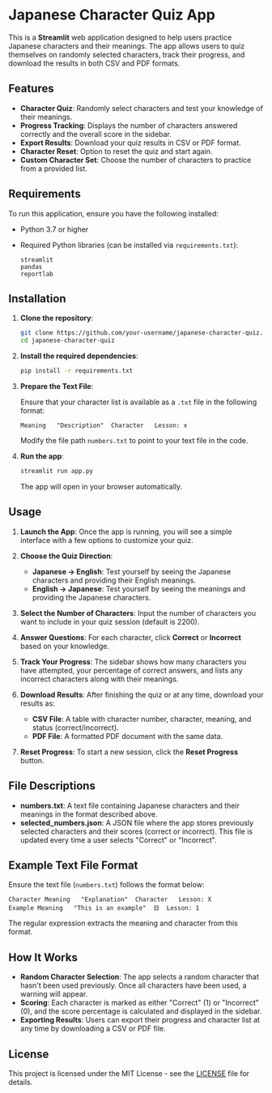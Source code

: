 
# Japanese Character Quiz App

This is a **Streamlit** web application designed to help users practice Japanese characters and their meanings. The app allows users to quiz themselves on randomly selected characters, track their progress, and download the results in both CSV and PDF formats.

## Features

- **Character Quiz**: Randomly select characters and test your knowledge of their meanings.
- **Progress Tracking**: Displays the number of characters answered correctly and the overall score in the sidebar.
- **Export Results**: Download your quiz results in CSV or PDF format.
- **Character Reset**: Option to reset the quiz and start again.
- **Custom Character Set**: Choose the number of characters to practice from a provided list.

## Requirements

To run this application, ensure you have the following installed:

- Python 3.7 or higher
- Required Python libraries (can be installed via `requirements.txt`):

  ```
  streamlit
  pandas
  reportlab
  ```

## Installation

1. **Clone the repository**:
   
   ```bash
   git clone https://github.com/your-username/japanese-character-quiz.git
   cd japanese-character-quiz
   ```

2. **Install the required dependencies**:

   ```bash
   pip install -r requirements.txt
   ```

3. **Prepare the Text File**: 
   
   Ensure that your character list is available as a `.txt` file in the following format:

   ```
   Meaning   "Description"  Character   Lesson: x
   ```

   Modify the file path `numbers.txt` to point to your text file in the code.

4. **Run the app**:

   ```bash
   streamlit run app.py
   ```

   The app will open in your browser automatically.

## Usage

1. **Launch the App**: Once the app is running, you will see a simple interface with a few options to customize your quiz.
   
2. **Choose the Quiz Direction**:
   - **Japanese → English**: Test yourself by seeing the Japanese characters and providing their English meanings.
   - **English → Japanese**: Test yourself by seeing the meanings and providing the Japanese characters.

3. **Select the Number of Characters**: Input the number of characters you want to include in your quiz session (default is 2200).

4. **Answer Questions**: For each character, click **Correct** or **Incorrect** based on your knowledge.

5. **Track Your Progress**: The sidebar shows how many characters you have attempted, your percentage of correct answers, and lists any incorrect characters along with their meanings.

6. **Download Results**: After finishing the quiz or at any time, download your results as:
   - **CSV File**: A table with character number, character, meaning, and status (correct/incorrect).
   - **PDF File**: A formatted PDF document with the same data.

7. **Reset Progress**: To start a new session, click the **Reset Progress** button.

## File Descriptions

- **numbers.txt**: A text file containing Japanese characters and their meanings in the format described above.
- **selected_numbers.json**: A JSON file where the app stores previously selected characters and their scores (correct or incorrect). This file is updated every time a user selects "Correct" or "Incorrect".
  
## Example Text File Format

Ensure the text file (`numbers.txt`) follows the format below:

```
Character Meaning   "Explanation"  Character   Lesson: X
Example Meaning   "This is an example"  日  Lesson: 1
```

The regular expression extracts the meaning and character from this format.

## How It Works

- **Random Character Selection**: The app selects a random character that hasn't been used previously. Once all characters have been used, a warning will appear.
- **Scoring**: Each character is marked as either "Correct" (1) or "Incorrect" (0), and the score percentage is calculated and displayed in the sidebar.
- **Exporting Results**: Users can export their progress and character list at any time by downloading a CSV or PDF file.

## License

This project is licensed under the MIT License - see the [LICENSE](LICENSE) file for details.